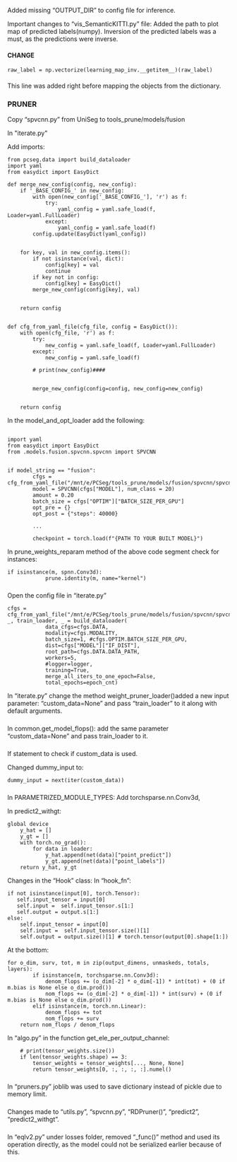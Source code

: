 Added missing “OUTPUT_DIR” to config file for inference.


Important changes to “vis_SemanticKITTI.py” file:
Added the path to plot map of predicted labels(numpy).
Inversion of the predicted labels was a must, as the predictions were inverse.
#### CHANGE
    raw_label = np.vectorize(learning_map_inv.__getitem__)(raw_label)
####								
This line was added right before mapping the objects from the dictionary.



### PRUNER
Copy “spvcnn.py” from UniSeg to tools_prune/models/fusion

In "iterate.py"

Add imports:
```
from pcseg.data import build_dataloader
import yaml
from easydict import EasyDict

def merge_new_config(config, new_config):
    if '_BASE_CONFIG_' in new_config:
        with open(new_config['_BASE_CONFIG_'], 'r') as f:
            try:
                yaml_config = yaml.safe_load(f, Loader=yaml.FullLoader)
            except:
                yaml_config = yaml.safe_load(f)
        config.update(EasyDict(yaml_config))


    for key, val in new_config.items():
        if not isinstance(val, dict):
            config[key] = val
            continue
        if key not in config:
            config[key] = EasyDict()
        merge_new_config(config[key], val)


    return config


def cfg_from_yaml_file(cfg_file, config = EasyDict()):
    with open(cfg_file, 'r') as f:
        try:
            new_config = yaml.safe_load(f, Loader=yaml.FullLoader)
        except:
            new_config = yaml.safe_load(f)
       
        # print(new_config)####


        merge_new_config(config=config, new_config=new_config)


    return config
```
In the model_and_opt_loader add the following:
```

import yaml
from easydict import EasyDict
from .models.fusion.spvcnn.spvcnn import SPVCNN


if model_string == "fusion":
        cfgs = cfg_from_yaml_file("/mnt/e/PCSeg/tools_prune/models/fusion/spvcnn/spvcnn_mk18_cr10.yaml")
        model = SPVCNN(cfgs["MODEL"], num_class = 20)
        amount = 0.20
        batch_size = cfgs["OPTIM"]["BATCH_SIZE_PER_GPU"]
        opt_pre = {}
        opt_post = {"steps": 40000}

        ...

        checkpoint = torch.load(f"{PATH TO YOUR BUILT MODEL}")

```

In prune_weights_reparam method of the above code segment check for instances:
```
if isinstance(m, spnn.Conv3d):
            prune.identity(m, name="kernel")
```
###
Open the config file in “iterate.py”
```
cfgs = cfg_from_yaml_file("/mnt/e/PCSeg/tools_prune/models/fusion/spvcnn/spvcnn_mk18_cr10.yaml")
_, train_loader, _ = build_dataloader(
            data_cfgs=cfgs.DATA,
            modality=cfgs.MODALITY,
            batch_size=1, #cfgs.OPTIM.BATCH_SIZE_PER_GPU,
            dist=cfgs["MODEL"]["IF_DIST"],
            root_path=cfgs.DATA.DATA_PATH,
            workers=5,
            #logger=logger,
            training=True,
            merge_all_iters_to_one_epoch=False,
            total_epochs=epoch_cnt)
```

In “iterate.py” change the method weight_pruner_loader()added a new input parameter: “custom_data=None” and pass “train_loader” to it along with default arguments.

###
In common.get_model_flops():
 add the same parameter “custom_data=None” and pass train_loader to it.

###
If statement to check if custom_data is used.

Changed dummy_input to:
```
dummy_input = next(iter(custom_data))
```
###
In PARAMETRIZED_MODULE_TYPES:
Add torchsparse.nn.Conv3d,


In predict2_withgt:
```
global device
    y_hat = []
    y_gt = []
    with torch.no_grad():
        for data in loader:
            y_hat.append(net(data)["point_predict"])
            y_gt.append(net(data)["point_labels"])
    return y_hat, y_gt
```

Changes in the “Hook” class:
In “hook_fn”:
```
if not isinstance(input[0], torch.Tensor):
   self.input_tensor = input[0]
   self.input =  self.input_tensor.s[1:]
   self.output = output.s[1:] 
else:
    self.input_tensor = input[0]
    self.input =  self.input_tensor.size()[1] 
    self.output = output.size()[1] # torch.tensor(output[0].shape[1:])
```
At the bottom:
```
for o_dim, surv, tot, m in zip(output_dimens, unmaskeds, totals, layers):
        if isinstance(m, torchsparse.nn.Conv3d):
            denom_flops += (o_dim[-2] * o_dim[-1]) * int(tot) + (0 if m.bias is None else o_dim.prod())
            nom_flops += (o_dim[-2] * o_dim[-1]) * int(surv) + (0 if m.bias is None else o_dim.prod())
        elif isinstance(m, torch.nn.Linear):
            denom_flops += tot
            nom_flops += surv
    return nom_flops / denom_flops
```
In “algo.py” in the function get_ele_per_output_channel:
```
    # print(tensor_weights.size())
    if len(tensor_weights.shape) == 3:
        tensor_weights = tensor_weights[..., None, None]
        return tensor_weights[0, :, :, :, :].numel()
```
###

In “pruners.py” joblib was used to save dictionary instead of pickle due to memory limit.

###
Changes made to “utils.py”, “spvcnn.py”, “RDPruner()”, “predict2”, “predict2_withgt”.

###
In “eqlv2.py” under losses folder, removed “_func()” method and used its operation directly, as the model could not be serialized earlier because of this.

